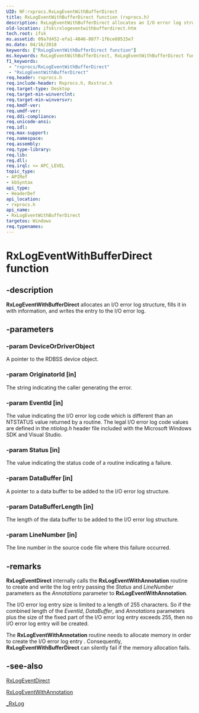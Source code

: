```yaml
---
UID: NF:rxprocs.RxLogEventWithBufferDirect
title: RxLogEventWithBufferDirect function (rxprocs.h)
description: RxLogEventWithBufferDirect allocates an I/O error log structure, fills it in with information, and writes the entry to the I/O error log.
old-location: ifsk\rxlogeventwithbufferdirect.htm
tech.root: ifsk
ms.assetid: 09a7d452-efa1-4846-8077-1f6ce60515e7
ms.date: 04/16/2018
keywords: ["RxLogEventWithBufferDirect function"]
ms.keywords: RxLogEventWithBufferDirect, RxLogEventWithBufferDirect function [Installable File System Drivers], ifsk.rxlogeventwithbufferdirect, rxprocs/RxLogEventWithBufferDirect, rxref_95cd6139-10e2-4cf1-bfd9-51b3d6dd1119.xml
f1_keywords:
 - "rxprocs/RxLogEventWithBufferDirect"
 - "RxLogEventWithBufferDirect"
req.header: rxprocs.h
req.include-header: Rxprocs.h, Rxstruc.h
req.target-type: Desktop
req.target-min-winverclnt: 
req.target-min-winversvr: 
req.kmdf-ver: 
req.umdf-ver: 
req.ddi-compliance: 
req.unicode-ansi: 
req.idl: 
req.max-support: 
req.namespace: 
req.assembly: 
req.type-library: 
req.lib: 
req.dll: 
req.irql: <= APC_LEVEL
topic_type:
- APIRef
- kbSyntax
api_type:
- HeaderDef
api_location:
- rxprocs.h
api_name:
- RxLogEventWithBufferDirect
targetos: Windows
req.typenames: 
---
```


# RxLogEventWithBufferDirect function


## -description


<b>RxLogEventWithBufferDirect</b> allocates an I/O error log structure, fills it in with information, and writes the entry to the I/O error log.


## -parameters




### -param DeviceOrDriverObject

<p>A pointer to the RDBSS device object.</p>


### -param OriginatorId [in]

The string indicating the caller generating the error.


### -param EventId [in]

The value indicating the I/O error log code which is different than an NTSTATUS value returned by a routine. The legal I/O error log code values are defined in the <i>ntiolog.h</i> header file included with the Microsoft Windows SDK and Visual Studio. 


### -param Status [in]

The value indicating the status code of a routine indicating a failure.


### -param DataBuffer [in]

A pointer to a data buffer to be added to the I/O error log structure.


### -param DataBufferLength [in]

The length of the data buffer to be added to the I/O error log structure.


### -param LineNumber [in]

The line number in the source code file where this failure occurred.


## -remarks



<b>RxLogEventDirect</b> internally calls the <b>RxLogEventWithAnnotation</b> routine to create and write the log entry passing the <i>Status</i> and <i>LineNumber</i> parameters as the <i>Annotations</i> parameter to <b>RxLogEventWithAnnotation</b>. 

The I/O error log entry size is limited to a length of 255 characters. So if the combined length of the <i>EventId</i>, <i>DataBuffer</i>, and <i>Annotations</i> parameters plus the size of the fixed part of the I/O error log entry exceeds 255, then no I/O error log entry will be created.

The <b>RxLogEventWithAnnotation</b> routine needs to allocate memory in order to create the I/O error log entry . Consequently, <b>RxLogEventWithBufferDirect</b> can silently fail if the memory allocation fails. 




## -see-also




<a href="https://docs.microsoft.com/windows-hardware/drivers/ddi/rxprocs/nf-rxprocs-rxlogeventdirect">RxLogEventDirect</a>



<a href="https://docs.microsoft.com/windows-hardware/drivers/ddi/rxprocs/nf-rxprocs-rxlogeventwithannotation">RxLogEventWithAnnotation</a>



<a href="https://docs.microsoft.com/windows-hardware/drivers/ddi/rxlog/nf-rxlog-_rxlog">_RxLog</a>
 

 

